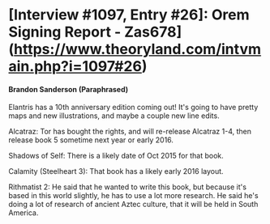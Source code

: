 # [Interview #1097, Entry #26]: Orem Signing Report - Zas678](https://www.theoryland.com/intvmain.php?i=1097#26)

#### Brandon Sanderson (Paraphrased)

Elantris has a 10th anniversary edition coming out! It's going to have pretty maps and new illustrations, and maybe a couple new line edits.

Alcatraz: Tor has bought the rights, and will re-release Alcatraz 1-4, then release book 5 sometime next year or early 2016.

Shadows of Self: There is a likely date of Oct 2015 for that book.

Calamity (Steelheart 3): That book has a likely early 2016 layout.

Rithmatist 2: He said that he wanted to write this book, but because it's based in this world slightly, he has to use a lot more research. He said he's doing a lot of research of ancient Aztec culture, that it will be held in South America.

